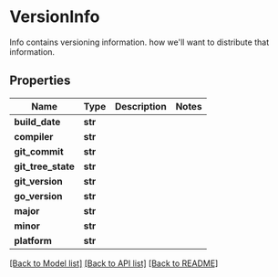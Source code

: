 # VersionInfo

Info contains versioning information. how we'll want to distribute that information.
## Properties
Name | Type | Description | Notes
------------ | ------------- | ------------- | -------------
**build_date** | **str** |  | 
**compiler** | **str** |  | 
**git_commit** | **str** |  | 
**git_tree_state** | **str** |  | 
**git_version** | **str** |  | 
**go_version** | **str** |  | 
**major** | **str** |  | 
**minor** | **str** |  | 
**platform** | **str** |  | 

[[Back to Model list]](../README.md#documentation-for-models) [[Back to API list]](../README.md#documentation-for-api-endpoints) [[Back to README]](../README.md)


